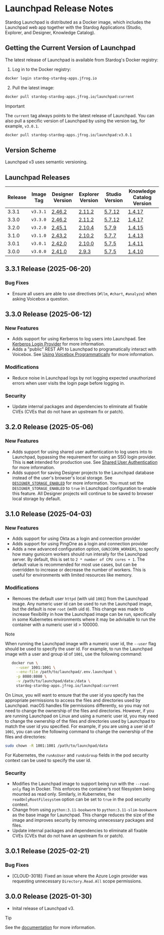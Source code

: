 # Launchpad Release Notes

Stardog Launchpad is distributed as a Docker image, which includes the Launchpad web app together with the Stardog Applications (Studio, Explorer, and Designer, Knowledge Catalog).

## Getting the Current Version of Launchpad

The latest release of Launchpad is available from Stardog's Docker registry:

1. Log in to the Docker registry:

```bash
docker login stardog-stardog-apps.jfrog.io
```

2. Pull the latest image:

```bash
docker pull stardog-stardog-apps.jfrog.io/launchpad:current
```

> [!IMPORTANT]
> The `current` tag always points to the latest release of Launchpad. You can also pull a specific version of Launchpad by using the version tag, for example, `v3.0.1`.
>
>```bash
>docker pull stardog-stardog-apps.jfrog.io/launchpad:v3.0.1 
>```


## Version Scheme

Launchpad v3 uses semantic versioning.

## Launchpad Releases

| Release | Image Tag | Designer Version | Explorer Version | Studio Version | Knowledge Catalog Version |
| ----- | ----------- | ------------- | -------------- | -------------- | ------------ |
| 3.3.1 | `v3.3.1` | [2.46.2](https://docs.stardog.com/release-notes/stardog-cloud/stardog-designer#v2462-release) | [2.11.2](https://docs.stardog.com/release-notes/stardog-cloud/stardog-explorer#v2112-release) | [5.7.12](https://docs.stardog.com/release-notes/stardog-cloud/stardog-studio#v5712-release) | [1.4.17](https://docs.stardog.com/release-notes/stardog-cloud/stardog-knowledge-catalog#v1417-release) |
| 3.3.0 | `v3.3.0` | [2.46.2](https://docs.stardog.com/release-notes/stardog-cloud/stardog-designer#v2462-release) | [2.11.2](https://docs.stardog.com/release-notes/stardog-cloud/stardog-explorer#v2112-release) | [5.7.12](https://docs.stardog.com/release-notes/stardog-cloud/stardog-studio#v5712-release) | [1.4.17](https://docs.stardog.com/release-notes/stardog-cloud/stardog-knowledge-catalog#v1417-release) |
| 3.2.0 | `v3.2.0` | [2.45.1](https://docs.stardog.com/release-notes/stardog-cloud/stardog-designer#v2451-release) | [2.10.4](https://docs.stardog.com/release-notes/stardog-cloud/stardog-explorer#v2104-release) | [5.7.9](https://docs.stardog.com/release-notes/stardog-cloud/stardog-studio#v579-release) | [1.4.15](https://docs.stardog.com/release-notes/stardog-cloud/stardog-knowledge-catalog#v1415-release) |
| 3.1.0 | `v3.1.0` | [2.43.2](https://docs.stardog.com/release-notes/stardog-cloud/stardog-designer#v2432-release) | [2.10.2](https://docs.stardog.com/release-notes/stardog-cloud/stardog-explorer#v2102-release) | [5.7.7](https://docs.stardog.com/release-notes/stardog-cloud/stardog-studio#v577-release) | [1.4.13](https://docs.stardog.com/release-notes/stardog-cloud/stardog-knowledge-catalog#v1413-release) |
| 3.0.1 | `v3.0.1` | [2.42.0](https://docs.stardog.com/release-notes/stardog-cloud/stardog-designer#v2420-release) | [2.10.0](https://docs.stardog.com/release-notes/stardog-cloud/stardog-explorer#v2100-release) | [5.7.5](https://docs.stardog.com/release-notes/stardog-cloud/stardog-studio#v575-release) | [1.4.11](https://docs.stardog.com/release-notes/stardog-cloud/stardog-knowledge-catalog#v1411-release) |
| 3.0.0 | `v3.0.0` | [2.41.0](https://docs.stardog.com/release-notes/stardog-cloud/stardog-designer#v2410-release) | [2.9.3](https://docs.stardog.com/release-notes/stardog-cloud/stardog-explorer#v293-release) | [5.7.5](https://docs.stardog.com/release-notes/stardog-cloud/stardog-studio#v575-release) | [1.4.10](https://docs.stardog.com/release-notes/stardog-cloud/stardog-knowledge-catalog#v1410-release) |

## 3.3.1 Release (2025-06-20)

### Bug Fixes

- Ensure all users are able to use directives (`#llm`, `#chart`, `#analyze`) when asking Voicebox a question.

## 3.3.0 Release (2025-06-12)

### New Features

- Adds support for using Kerberos to log users into Launchpad. See [Kerberos Login Provider](./README.md#kerberos-login-provider) for more information.
- Adds a "public" REST API to Launchpad to programatically interact with Voicebox. See [Using Voicebox Programmatically](./voicebox.md#using-voicebox-programmatically) for more information.

### Modifications

- Reduce noise in Launchpad logs by not logging expected unauthorized errors when user visits the login page before logging in.

### Security

- Update internal packages and dependencies to eliminate all fixable CVEs (CVEs that do not have an upstream fix or patch).

## 3.2.0 Release (2025-05-06)

### New Features

- Adds support for using shared user authentication to log users into to Launchpad, bypassing the requirement for using an SSO login provider. This is **not** intended for production use. See [Shared User Authentication](./README.md#shared-user-authentication) for more information.
- Adds support for saving Designer projects to the Launchpad database instead of the user's browser's local storage. See [`DESIGNER_STORAGE_ENABLED`](./README.md#designer_storage_enabled) for more information. You must set the `DESIGNER_STORAGE_ENABLED` to `true` in Launchpad configuration to enable this feature. All Designer projects will continue to be saved to browser local storage by default.

## 3.1.0 Release (2025-04-03)

### New Features

- Adds support for using Okta as a login and connection provider
- Adds support for using PingOne as a login and connection provider
- Adds a new advanced configuration option, `GUNICORN_WORKERS`, to specify how many gunicorn workers should run interally for the Launchpad server. By default, this is set to `2 * number of CPU cores + 1`. The default value is recommended for most use cases, but can be overridden to increase or decrease the number of workers. This is useful for environments with limited resources like memory.

### Modifications

- Removes the default user `httpd` (with uid `1001`) from the Launchpad image. Any numeric user id can be used to run the Launchpad image, but the default is now `root` (with uid `0`). This change was made to increase flexibility in how the Launchpad image can be run, specifically in some Kubernetes environments where it may be advisable to run the container with a numeric user id > 100000. 

> [!NOTE]
> When running the Launchpad image with a numeric user id, the `--user` flag should be used to specify the user id. For example, to run the Launchpad image with a user and group id of `1001`, use the following command:
>
>```bash
>    docker run \
>      --user 1001:1001 \
>      --env-file /path/to/launchpad/.env.launchpad \
>      -p 8080:8080 \
>      -v /path/to/launchpad/data:/data \
>      stardog-stardog-apps.jfrog.io/launchpad:current
>```
>
> On Linux, you will want to ensure that the user id you specify has the appropriate permissions to access the files and directories used by Launchpad. macOS handles file permissions differently, so you may not need to change the ownership of the files and directories. However, if you are running Launchpad on Linux and using a numeric user id, you may need to change the ownership of the files and directories used by Launchpad to match the user id you specified. For example, if you are using a user id of `1001`, you can use the following command to change the ownership of the files and directories:
>
>```bash
>sudo chown -R 1001:1001 /path/to/launchpad/data
>```
>
> For Kubernetes, the `runAsUser` and `runAsGroup` fields in the pod security context can be used to specify the user id.


### Security

- Modifies the Launchpad image to support being run with the `--read-only` flag in Docker. This enforces the container’s root filesystem being mounted as read only. Similarly, in Kubernetes, the `readOnlyRootFilesystem` option can be set to `true` in the pod security context.
- Change from using `python:3.11-bookworm` to `python:3.11-slim-bookworm` as the base image for Launchpad. This change reduces the size of the image and improves security by removing unnecessary packages and files.
- Update internal packages and dependencies to eliminate all fixable CVEs (CVEs that do not have an upstream fix or patch).

## 3.0.1 Release (2025-02-21)

### Bug Fixes

- [CLOUD-3018]: Fixed an issue where the Azure Login provider was requesting unnecessary `Directory.Read.All` scope permissions.

## 3.0.0 Release (2025-01-30)

- Inital release of Launchpad v3. 

> [!TIP]
> See the [documentation](./README.md) for more information.
